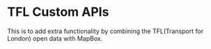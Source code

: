 # TFL Custom APIs

This is to add extra functionality by combining the TFL(Transport for London) open data with MapBox.
